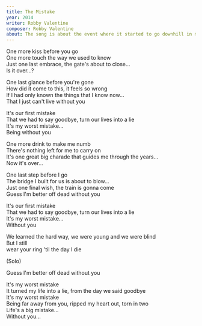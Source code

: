 ```yaml
---
title: The Mistake
year: 2014
writer: Robby Valentine
composer: Robby Valentine
about: The song is about the event where it started to go downhill in my personal life. The lyrics are clear enough, they’re literal. One of the favorite rock ballads I wrote. It was only a bonus track on Falling Down In Misanthropolis and I felt it needed to be exposed better.
---
```


<p>One more kiss before you go<br />
One more touch the way we used to know<br />
Just one last embrace, the gate's about to close...<br />
Is it over...?</p>

<p>One last glance before you're gone<br />
How did it come to this, it feels so wrong<br />
If I had only known the things that I know now...<br />
That I just can't live without you</p>

<p>It's our first mistake<br />
That we had to say goodbye, turn our lives into a lie<br />
It's my worst mistake...<br />
Being without you</p>

<p>One more drink to make me numb<br />
There's nothing left for me to carry on<br />
It's one great big charade that guides me through the years...<br />
Now it's over...</p>

<p>One last step before I go<br />
The bridge I built for us is about to blow...<br />
Just one final wish, the train is gonna come<br />
Guess I'm better off dead without you</p>

<p>It's our first mistake<br />
That we had to say goodbye, turn our lives into a lie<br />
It's my worst mistake...<br />
Without you</p>

<p>We learned the hard way, we were young and we were blind<br />
But I still<br /> wear your ring 'til the day I die</p>

<p class="em">(Solo)</p>

<p>Guess I'm better off dead without you</p>

<p>It's my worst mistake<br />
It turned my life into a lie, from the day we said goodbye<br />
It's my worst mistake<br />
Being far away from you, ripped my heart out, torn in two<br />
Life's a big mistake...<br />
Without you...</p>